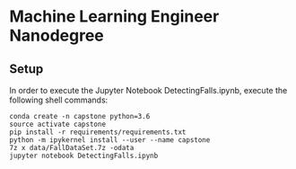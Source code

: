 # Machine Learning Engineer Nanodegree
## Setup

In order to execute the Jupyter Notebook DetectingFalls.ipynb, execute the following shell commands:

```shell
conda create -n capstone python=3.6
source activate capstone
pip install -r requirements/requirements.txt
python -m ipykernel install --user --name capstone
7z x data/FallDataSet.7z -odata
jupyter notebook DetectingFalls.ipynb
```
